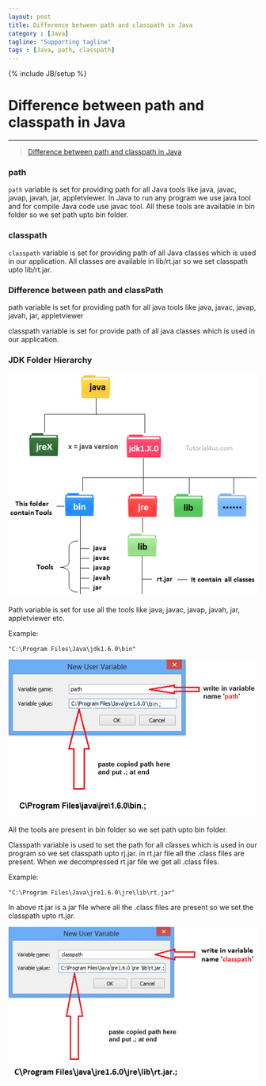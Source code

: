 ```yaml
---
layout: post
title: Difference between path and classpath in Java
category : [Java]
tagline: "Supporting tagline"
tags : [Java, path, classpath]
---
```

{% include JB/setup %}
# Difference between path and classpath in Java
---

> [Difference between path and classpath in Java](https://www.sitesbay.com/java/difference-between-path-and-classpath)

### path   
`path` variable is set for providing path for all Java tools like java, javac, javap, javah, jar, appletviewer. In Java to run any program we use java tool and for compile Java code use javac tool. All these tools are available in bin folder so we set path upto bin folder.

### classpath  
`classpath` variable is set for providing path of all Java classes which is used in our application. All classes are available in lib/rt.jar so we set classpath upto lib/rt.jar.

### Difference between path and classPath 
path variable is set for providing path for all java tools like java, javac, javap, javah, jar, appletviewer	

classpath variable is set for provide path of all java classes which is used in our application.

<!--break-->

### JDK Folder Hierarchy  

![](/images/2017-10-26-jdk-folder-hierarchy.png)


Path variable is set for use all the tools like java, javac, javap, javah, jar, appletviewer etc. 

Example: 
``` 
"C:\Program Files\Java\jdk1.6.0\bin"
```

![](/images/2017-10-26-path-configuration.png)

All the tools are present in bin folder so we set path upto bin folder.

Classpath variable is used to set the path for all classes which is used in our program so we set classpath upto rj.jar. in rt.jar file all the .class files are present. When we decompressed rt.jar file we get all .class files. 

Example: 
``` 
"C:\Program Files\Java\jre1.6.0\jre\lib\rt.jar"
```
In above rt.jar is a jar file where all the .class files are present so we set the classpath upto rt.jar. 

![](/images/2017-10-26-classpath-configuration.png) 
 

